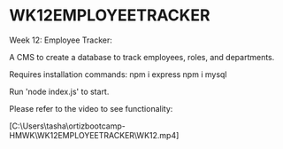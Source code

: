 # WK12EMPLOYEETRACKER
Week 12: Employee Tracker:

A CMS to create a database to track employees, roles, and departments.

Requires installation commands:
npm i express
npm i mysql

Run 'node index.js' to start.

Please refer to the video to see functionality:

[C:\Users\tasha\ortizbootcamp-HMWK\WK12EMPLOYEETRACKER\WK12.mp4]



